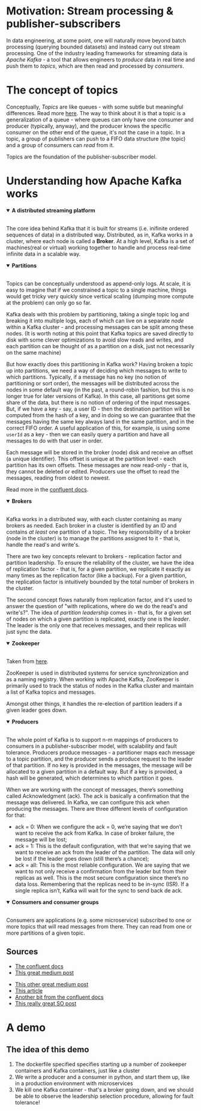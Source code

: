 # Motivation: Stream processing & publisher-subscribers

In data engineering, at some point, one will naturally move beyond batch processing (querying bounded datasets) and instead carry out stream processing. One of the industry leading frameworks for streaming data is _Apache Kafka_ - a tool that allows engineers to _produce_ data in real time and push them to _topics_, which are then read and processed by _consumers_.

# The concept of topics

Conceptually, _Topics_ are like queues - with some subtle but meaningful differences. Read more [here](http://www.differencebetween.net/technology/internet/difference-between-queue-and-topic/). The way to think about it is that a topic is a generalization of a queue - where queues can only have one consumer and producer (typically, anyway), and the producer knows the specific consumer on the other end of the queue, it's not the case in a topic. In a topic, a group of publishers can push to a FIFO data structure (the topic) and a group of consumers can _read_ from it.

Topics are the foundation of the publisher-subscriber model.

# Understanding how Apache Kafka works

<details open>
<summary><b>A distributed streaming platform</b></summary>
<br>

The core idea behind Kafka that it is built for streams (i.e. inifinite ordered sequences of data) in a distributed way. Distributed, as in, Kafka works in a cluster, where each node is called a **Broker**. At a high level, Kafka is a set of machines(real or virtual) working together to handle and process real-time infinite data in a scalable way.

</details>

<details open>
<summary><b>Partitions</b></summary>
<br>

Topics can be conceptually understood as append-only logs. At scale, it is easy to imagine that if we constrained a topic to a single machine, things would get tricky very quickly since vertical scaling (dumping more compute at the problem) can only go so far.

Kafka deals with this problem by partitioning, taking a single topic log and breaking it into multiple logs, each of which can live on a separate _node_ within a Kafka cluster - and processing messages can be split among these nodes. (It is worth noting at this point that Kafka topics are saved directly to disk with some clever optimizations to avoid slow reads and writes, and each partition can be thought of as a partition on a disk, just not necessarily on the same machine)

But how exactly does this partitioning in Kafka work? Having broken a topic up into partitions, we need a way of deciding which messages to write to which partitions. Typically, if a message has no key (no notion of partitioning or sort order), the messages will be distributed across the nodes in some default way (in the past, a round-robin fashion, but this is no longer true for later versions of Kafka). In this case, all partitions get some share of the data, but there is no notion of ordering of the input messages. But, if we have a key - say, a user ID - then the destination partition will be computed from the hash of a key, and in doing so we can guarantee that the messages having the same key always land in the same partition, and in the correct FIFO order. A useful application of this, for example, is using some `userId` as a key - then we can easily query a partition and have all messages to do with that user in order.

Each message will be stored in the broker (node) disk and receive an offset (a unique identifier). This offset is unique at the partition level - each partition has its own offsets. These messages are now read-only - that is, they cannot be deleted or edited. Producers use the offset to read the messages, reading from oldest to newest.

Read more in the [confluent docs](https://developer.confluent.io/learn-kafka/apache-kafka/partitions/#:~:text=Kafka%20Partitioning&text=Partitioning%20takes%20the%20single%20topic,many%20nodes%20in%20the%20cluster.).

</details>

<details open>
<summary><b>Brokers</b></summary>
<br>

Kafka works in a distributed way, with each cluster containing as many brokers as needed. Each broker in a cluster is identified by an ID and contains _at least_ one partition of a topic. The key responsibility of a broker (node in the cluster) is to manage the partitions assigned to it - that is, handle the read's and write's.

There are two key concepts relevant to brokers - replication factor and partition leadership. To ensure the reliability of the cluster, we have the idea of replication factor - that is, for a given partition, we replicate it exactly as many times as the replication factor (like a backup). For a given partition, the replication factor is intuitively bounded by the total number of brokers in the cluster.

The second concept flows naturally from replication factor, and it's used to answer the question of "with replications, where do we do the read's and write's?". The idea of _partition leadership_ comes in - that is, for a given set of nodes on which a given partition is replicated, exactly one is the _leader_. The leader is the only one that receives messages, and their replicas will just sync the data.

</details>

<details open>
<summary><b>Zookeeper</b></summary>
<br>

Taken from [here](https://dattell.com/data-architecture-blog/what-is-zookeeper-how-does-it-support-kafka/#:~:text=ZooKeeper%20is%20used%20in%20distributed,of%20Kafka%20topics%20and%20messages.).

ZooKeeper is used in distributed systems for service synchronization and as a naming registry. When working with Apache Kafka, ZooKeeper is primarily used to track the status of nodes in the Kafka cluster and maintain a list of Kafka topics and messages.

Amongst other things, it handles the re-election of partition leaders if a given leader goes down.

</details>

<details open>
<summary><b>Producers</b></summary>
<br>

The whole point of Kafka is to support n-m mappings of producers to consumers in a publisher-subscriber model, with scalability and fault tolerance. Producers produce messages - a partitioner maps each message to a topic partition, and the producer sends a produce request to the leader of that partition. If no key is provided in the messages, the message will be allocated to a given partition in a default way. But if a key is provided, a hash will be generated, which determines to which partition it goes.

When we are working with the concept of messages, there’s something called Acknowledgment (ack). The ack is basically a confirmation that the message was delivered. In Kafka, we can configure this ack when producing the messages. There are three different levels of configuration for that:

- ack = 0: When we configure the ack = 0, we’re saying that we don’t want to receive the ack from Kafka. In case of broker failure, the message will be lost;
- ack = 1: This is the default configuration, with that we’re saying that we want to receive an ack from the leader of the partition. The data will only be lost if the leader goes down (still there’s a chance);
- ack = all: This is the most reliable configuration. We are saying that we want to not only receive a confirmation from the leader but from their replicas as well. This is the most secure configuration since there’s no data loss. Remembering that the replicas need to be in-sync (ISR). If a single replica isn’t, Kafka will wait for the sync to send back de ack.

</details>

<details open>
<summary><b>Consumers and consumer groups</b></summary>
<br>

Consumers are applications (e.g. some microservice) subscribed to one or more topics that will read messages from there. They can read from one or more partitions of a given topic.

</details>

## Sources

- [The confluent docs](https://www.confluent.io/blog/apache-kafka-intro-how-kafka-works/)
- [This great medium post](https://medium.com/swlh/apache-kafka-what-is-and-how-it-works-e176ab31fcd5)

* [This other great medium post](https://towardsdatascience.com/how-to-build-a-simple-kafka-producer-and-consumer-with-python-a967769c4742)
* [This article](https://www.mikulskibartosz.name/how-does-kafka-cluster-work/)
* [Another bit from the confluent docs](https://docs.confluent.io/platform/current/clients/producer.html#:~:text=The%20Kafka%20producer%20is%20conceptually,the%20leader%20of%20that%20partition.)
* [This really great SO post](https://stackoverflow.com/questions/60835817/what-is-a-partition-leader-in-apache-kafka)

# A demo

## The idea of this demo

1. The dockerfile specified specifies starting up a number of zookeeper containers and Kafka containers, just like a cluster
2. We write a producer and a consumer in python, and start them up, like in a production environment with microservices
3. We kill one Kafka container - that's a broker going down, and we should be able to observe the leadership selection procedure, allowing for fault tolerance!
